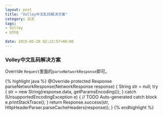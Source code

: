```yaml
---
layout: post
title: "Volley中文乱码解决方案"
category: 日志
tags: 
- Volley
- UTF8

date: 2015-05-28 02:23:57+08:00
--- 
```

### Volley中文乱码解决方案

Override `Request`里面的`parseNetworkResponse`即可。

{% highlight java %}
@Override
protected Response<String> parseNetworkResponse(NetworkResponse response) {
    String str = null;
    try {
        str = new String(response.data, getParamsEncoding());
    } catch (UnsupportedEncodingException e) {
        // TODO Auto-generated catch block
        e.printStackTrace();
    }
    return Response.success(str, HttpHeaderParser.parseCacheHeaders(response));
}
{% endhighlight %}
            
